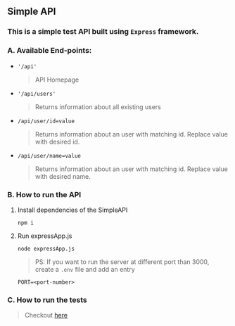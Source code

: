 ## Simple API

### This is a simple test API built using `Express` framework.

### A. Available End-points:

-   `'/api'`

    > API Homepage

-   `'/api/users'`

    > Returns information about all existing users

-   `/api/user/id=value`

    > Returns information about an user with matching id. Replace value with desired id.

-   `/api/user/name=value`
    > Returns information about an user with matching id. Replace value with desired name.


### B. How to run the API

1. Install dependencies of the SimpleAPI
    ```shell
    npm i
    ```

2. Run expressApp.js
    ```shell
    node expressApp.js
    ```
    > PS: If you want to run the server at different port than 3000, create a `.env` file and add an entry
    ```
    PORT=<port-number>
    ```

### C. How to run the tests
> Checkout [here](https://github.com/kiranadh1452/simpleAPI/blob/master/tests/apiTests/README.md)